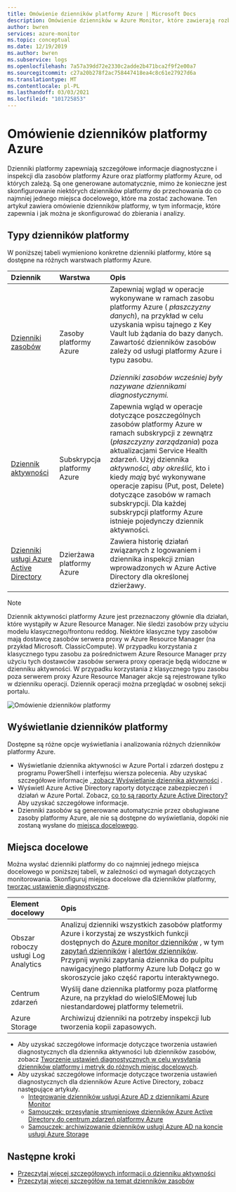```yaml
---
title: Omówienie dzienników platformy Azure | Microsoft Docs
description: Omówienie dzienników w Azure Monitor, które zawierają rozbudowane, częste dane dotyczące operacji zasobu platformy Azure.
author: bwren
services: azure-monitor
ms.topic: conceptual
ms.date: 12/19/2019
ms.author: bwren
ms.subservice: logs
ms.openlocfilehash: 7a57a39dd72e2330c2adde2b471bca2f9f2e00a7
ms.sourcegitcommit: c27a20b278f2ac758447418ea4c8c61e27927d6a
ms.translationtype: MT
ms.contentlocale: pl-PL
ms.lasthandoff: 03/03/2021
ms.locfileid: "101725853"
---
```

# <a name="overview-of-azure-platform-logs"></a>Omówienie dzienników platformy Azure
Dzienniki platformy zapewniają szczegółowe informacje diagnostyczne i inspekcji dla zasobów platformy Azure oraz platformy platformy Azure, od których zależą. Są one generowane automatycznie, mimo że konieczne jest skonfigurowanie niektórych dzienników platformy do przechowania do co najmniej jednego miejsca docelowego, które ma zostać zachowane. Ten artykuł zawiera omówienie dzienników platformy, w tym informacje, które zapewnia i jak można je skonfigurować do zbierania i analizy.

## <a name="types-of-platform-logs"></a>Typy dzienników platformy
W poniższej tabeli wymieniono konkretne dzienniki platformy, które są dostępne na różnych warstwach platformy Azure.

| Dziennik | Warstwa | Opis |
|:---|:---|:---|
| [Dzienniki zasobów](./resource-logs.md) | Zasoby platformy Azure | Zapewniaj wgląd w operacje wykonywane w ramach zasobu platformy Azure ( *płaszczyzny danych*), na przykład w celu uzyskania wpisu tajnego z Key Vault lub żądania do bazy danych. Zawartość dzienników zasobów zależy od usługi platformy Azure i typu zasobu.<br><br>*Dzienniki zasobów wcześniej były nazywane dziennikami diagnostycznymi.*  |
| [Dziennik aktywności](../essentials/activity-log.md) | Subskrypcja platformy Azure | Zapewnia wgląd w operacje dotyczące poszczególnych zasobów platformy Azure w ramach subskrypcji z zewnątrz (*płaszczyzny zarządzania*) poza aktualizacjami Service Health zdarzeń. Użyj dziennika _aktywności, aby określić,_ kto i kiedy _mają_ być wykonywane  operacje zapisu (Put, post, Delete) dotyczące zasobów w ramach subskrypcji. Dla każdej subskrypcji platformy Azure istnieje pojedynczy dziennik aktywności. |
| [Dzienniki usługi Azure Active Directory](../../active-directory/reports-monitoring/overview-reports.md) | Dzierżawa platformy Azure |  Zawiera historię działań związanych z logowaniem i dziennika inspekcji zmian wprowadzonych w Azure Active Directory dla określonej dzierżawy.   |

> [!NOTE]
> Dziennik aktywności platformy Azure jest przeznaczony głównie dla działań, które wystąpiły w Azure Resource Manager. Nie śledzi zasobów przy użyciu modelu klasycznego/frontonu reddog. Niektóre klasyczne typy zasobów mają dostawcę zasobów serwera proxy w Azure Resource Manager (na przykład Microsoft. ClassicCompute). W przypadku korzystania z klasycznego typu zasobu za pośrednictwem Azure Resource Manager przy użyciu tych dostawców zasobów serwera proxy operacje będą widoczne w dzienniku aktywności. W przypadku korzystania z klasycznego typu zasobu poza serwerem proxy Azure Resource Manager akcje są rejestrowane tylko w dzienniku operacji. Dziennik operacji można przeglądać w osobnej sekcji portalu.

![Omówienie dzienników platformy](media/platform-logs-overview/logs-overview.png)




## <a name="viewing-platform-logs"></a>Wyświetlanie dzienników platformy
Dostępne są różne opcje wyświetlania i analizowania różnych dzienników platformy Azure.

- Wyświetlanie dziennika aktywności w Azure Portal i zdarzeń dostępu z programu PowerShell i interfejsu wiersza polecenia. Aby uzyskać szczegółowe informacje [, zobacz Wyświetlanie dziennika aktywności](../essentials/activity-log.md#view-the-activity-log) . 
- Wyświetl Azure Active Directory raporty dotyczące zabezpieczeń i działań w Azure Portal. Zobacz, [co to są raporty Azure Active Directory?](../../active-directory/reports-monitoring/overview-reports.md)  Aby uzyskać szczegółowe informacje.
- Dzienniki zasobów są generowane automatycznie przez obsługiwane zasoby platformy Azure, ale nie są dostępne do wyświetlania, dopóki nie zostaną wysłane do [miejsca docelowego](#destinations). 

## <a name="destinations"></a>Miejsca docelowe
Można wysłać dzienniki platformy do co najmniej jednego miejsca docelowego w poniższej tabeli, w zależności od wymagań dotyczących monitorowania. Skonfiguruj miejsca docelowe dla dzienników platformy, [tworząc ustawienie diagnostyczne](../essentials/diagnostic-settings.md).

| Element docelowy | Opis |
|:---|:---|
| Obszar roboczy usługi Log Analytics | Analizuj dzienniki wszystkich zasobów platformy Azure i korzystaj ze wszystkich funkcji dostępnych do [Azure monitor dzienników](../logs/data-platform-logs.md) , w tym [zapytań dzienników](../logs/log-query-overview.md) i [alertów dzienników](../alerts/alerts-log.md). Przypnij wyniki zapytania dziennika do pulpitu nawigacyjnego platformy Azure lub Dołącz go w skoroszycie jako część raportu interaktywnego. |  |
| Centrum zdarzeń | Wyślij dane dziennika platformy poza platformę Azure, na przykład do wieloSIEMowej lub niestandardowej platformy telemetrii.
| Azure Storage | Archiwizuj dzienniki na potrzeby inspekcji lub tworzenia kopii zapasowych. |

- Aby uzyskać szczegółowe informacje dotyczące tworzenia ustawień diagnostycznych dla dziennika aktywności lub dzienników zasobów, zobacz [Tworzenie ustawień diagnostycznych w celu wysyłania dzienników platformy i metryk do różnych miejsc docelowych](../essentials/diagnostic-settings.md). 
- Aby uzyskać szczegółowe informacje dotyczące tworzenia ustawień diagnostycznych dla dzienników Azure Active Directory, zobacz następujące artykuły.
  - [Integrowanie dzienników usługi Azure AD z dziennikami Azure Monitor](../../active-directory/reports-monitoring/howto-integrate-activity-logs-with-log-analytics.md)
  - [Samouczek: przesyłanie strumieniowe dzienników Azure Active Directory do centrum zdarzeń platformy Azure](../../active-directory/reports-monitoring/tutorial-azure-monitor-stream-logs-to-event-hub.md)
  - [Samouczek: archiwizowanie dzienników usługi Azure AD na koncie usługi Azure Storage](../../active-directory/reports-monitoring/quickstart-azure-monitor-route-logs-to-storage-account.md)



## <a name="next-steps"></a>Następne kroki

* [Przeczytaj więcej szczegółowych informacji o dzienniku aktywności](../essentials/activity-log.md)
* [Przeczytaj więcej szczegółów na temat dzienników zasobów](./resource-logs.md)